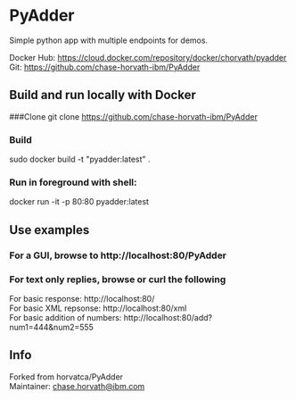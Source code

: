 # PyAdder
Simple python app with multiple endpoints for demos.

Docker Hub: https://cloud.docker.com/repository/docker/chorvath/pyadder  
Git: https://github.com/chase-horvath-ibm/PyAdder

## Build and run locally with Docker
###Clone
git clone https://github.com/chase-horvath-ibm/PyAdder
### Build
sudo docker build -t "pyadder:latest" .
### Run in foreground with shell:
docker run -it -p 80:80 pyadder:latest  

## Use examples
### For a GUI, browse to http://localhost:80/PyAdder
### For text only replies, browse or curl the following
For basic response: http://localhost:80/  
For basic XML repsonse: http://localhost:80/xml  
For basic addition of numbers: http://localhost:80/add?num1=444&num2=555


## Info
Forked from horvatca/PyAdder  
Maintainer: chase.horvath@ibm.com
